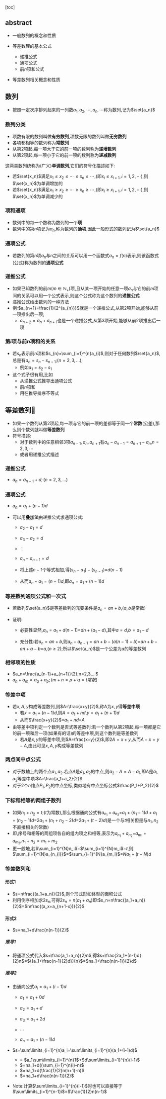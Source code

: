 [toc]

## abstract

- 一般数列的概念和性质

- 等差数理的基本公式
  - 递推公式
  - 通项公式
  - 前$n$项和公式

- 等差数列相关概念和性质

## 数列

- 按照一定次序排列起来的一列数$a_1,a_2,\cdots,a_n,\cdots$称为数列,记为$\set{a_n}$

### 数列分类

- 项数有限的数列叫做**有穷数列**,项数无限的数列叫做**无穷数列**
- 各项都相等的数列称为**常数列**
- 从第2项起,每一项大于它的前一项的数列称为**递增数列**
- 从第2项起,每一项小于它的前一项的数列称为**递减数列**

这两类数列统称为(广义)**单调数列**,它们的符号化描述如下:

- 若$\set{x_n}$满足$x_1\leqslant{x_2}\leqslant{\cdots}\leqslant{x_n}\leqslant{\cdots}$,(即$x_i\leqslant{x_{i+1}},i=1,2,\cdots$),则$\set{x_n}$为单调增加的
- 若$\set{x_n}$满足$x_1\geqslant{x_2}\geqslant{\cdots}\geqslant{x_n}\geqslant{\cdots}$,(即$x_i\geqslant{x_{i+1}},i=1,2,\cdots$),则$\set{x_n}$为单调减少的



### 项和通项

- 数列中的每一个数称为数列的一个**项**
- 数列中的第$n$项记为$a_n$,称为数列的**通项**,因此一般形式的数列记为$\set{a_n}$

### 通项公式

- 若数列的第$n$项$a_n$与$n$之间的关系可以用一个函数式$a_n=f(n)$表示,则该函数式(公式)称为数列的**通项公式**

### 递推公式

- 如果已知数列的前$m(m\in\mathbb{N_{+}})$项,且从某一项开始的任意一项$a_n$与它的前$m$项间的关系可以用一个公式表示,则这个公式称为这个数列的**递推公式**
- 递推公式给出数列的一种方法
- 例:$a_{n+1}=\frac{1}{2^{a_{n}}}$就是一个递推公式,从第2项开始,能够从前一项推出后一项;
  - $a_{n+2}=a_{n}+a_{n+1}$也是一个递推公式,从第3项开始,能够从前2项推出后一项

### 第$i$项与前$n$项和的关系

- 若$s_n$表示前$n$项和$s_{n}=\sum_{i=1}^{n}a_{i}$,则对于任何数列$\set{a_n}$,总是有$a_n=s_n-s_{n-1}$;$(n=2,3,...)$;
  - 例如$a_1=s_2-s_1$
- 这个式子很有用,比如
  - 从递推公式推导出通项公式
  - 前$n$项和
  - 用在推导排序不等式

## 等差数列🎈

- 如果一个数列从第2项起,每一项与它的前一项的差都等于同一个**常数**(公差),那么则个数列就叫做**等差数列**
- 符号描述:
  - 对于数列中的任意相邻3项$a_{n-1},a_{n},a_{n+1}$有$a_n-a_{n-1}=a_{n+1}-a_{n}$,$n=2,3,\cdots$
  - 或者用递推公式描述

### 递推公式

- $a_n=a_{n-1}+d;(n=2,3,...)$



### 通项公式

- $a_n=a_1+(n-1)d$

- 可以用**叠加法**由递推公式求通项公式:
  - $a_2-a_1=d$

  - $a_3-a_2=d$

  - $\vdots$

  - $a_n-a_{n-1}=d$

  - 将上述$n-1$个等式相加,得$(s_{n}-a_1)-(s_{n-1})$=$d(n-1)$

  - 从而$a_n-a_1=(n-1)d$,即$a_n=a_1+(n-1)d$


### 等差数列通项公式和一次式

- 若数列$\set{a_n}$是等差数列的充要条件是$a_n=an+b$,($a,b$是常数)

- 证明:

  - 必要性显然,$a_n=a_1+d(n-1)$=$dn+(a_1-d)$,其中$a=d$,$b=a_1-d$

  - 充分性:若$a_n=an+b$,则$a_{n}-a_{n-1}=an+b-(a(n-1)+b)$=$an+b-an+a-b$=$a$,$(n\geqslant{2})$;所以$\set{a_n}$是一个公差为$a$的等差数列

    



### 相邻项的性质

- $a_n=\frac{a_{n-1}+a_{n+1}}{2};n=2,3,...$
- $a_n+a_m=a_q+a_p;(m+n=p+q=t常数)$

### 等差中项

- 若$x,A,y$构成等差数列,则$A=\frac{x+y}{2}$,称A为$x,y$得**等差中项**
  - 若$x=a_1+(n-1)d$,则$A=a_1+nd$,$y=a_1+(n+1)d$
  - 从而$\frac{x+y}{2}$=$a_1+nd$=$A$
- 由等差中项判定一个数列是否式等差数列:若一个数列从第2项起,每一项都是它的前一项和后一项(如果有的话)的等差中项,则这个数列是等差数列
  - 若$A$是$x,y$的等差中项,则$A=\frac{x+y}{2}$,即$2A=x+y$,从而$A-x=y-A$,由此可见$x,A,y$构成等差数列

### 两点间中点公式

- 对于数轴上的两个点$a_1,a_2$.若点$A$是$a_1,a_2$的中点,则$a_2-A=A-a_1$,即$A$是$a_1,a_2$等差中项:$A=\frac{a_1+a_2}{2}$
- 对于2个$n$维点$P_1,P_2$的中点坐标,类似地有中点坐标公式$\frac{P_1+P_2}{2}$

### 下标和相等的两组子数列

- 如果$n_1+n_2=t$;($t$为常数),那么根据通向公式有$a_{n_1}+a_{n_2}$=$a_1+(n_1-1)d+a_1+(n_2-1)d$=$2a_1+(n_1+n_2-2)d$=$2a_1+(t-2)d$(是一个与$t$相关但是与$n_1,n_2$不直接相关的常数)
- 即,序号和相等的两组项各自的组内项之和相等,表示为$a_{n_1}+a_{n_2}$=$a_{m_1}+a_{m_2}$,$n_1+n_2=m_1+m_2$
- 更一般地,若$\sum_{i=1}^{N}n_i$=$\sum_{i=1}^{N}m_i$=$t$,则$\sum_{i=1}^{N}a_{n_{i}}$=$\sum_{i=1}^{N}a_{m_i}$=$Na_1+(t-N)d$



### 等差数列和



#### 形式1

- $s=n\frac{(a_1+a_n)}{2}$,则个形式形如体型的面积公式
- 利用倒序相加求$2s_n$,可得$2s_n=n(a_1+a_n)$即:$s_n=n\frac{(a_1+a_n)}{2}$=$n\frac{(a_x+a_{n+1-x})}{2}$



#### 形式2

- $s=na_1+d\frac{n(n-1)}{2}$

##### 推导1

- 将通项公式代入$s=\frac{a_1+a_n}{2}n$,得$s=\frac{2a_1+(n-1)d}{2}n$=$({a_1+\frac{n-1}{2}d}){n}$=$na_1+\frac{n(n-1)}{2}d$

##### 推导2

- 由通向公式$a_i=a_1+(i-1)d$

  - $a_1=a_1+0d$

  - $a_2=a_1+d$

  - $a_3=a_1+2d$

  - $\cdots$

  - $a_n=a_1+(n-1)d$

- $s=\sum\limits_{i=1}^{n}a_i=\sum\limits_{i=1}^{n}(a_1+(i-1)d)$

  - = $a_1\sum\limits_{i=1}^{n}1$+$d\sum\limits_{i=1}^{n}(i-1)$
  - $=na_1+d((\sum_{i=1}^{n}i)-n)$
  - $=na_1+d(\frac{1}{2}n(n+1)-n)$
  - $=na_1+d\frac{n(n-1)}{2}$

- Note:计算$\sum\limits_{i=1}^{n}(i-1)$时也可以直接等于$\sum\limits_{i=1}^{n-1}i$=$\frac{1}{2}n(n-1)$

